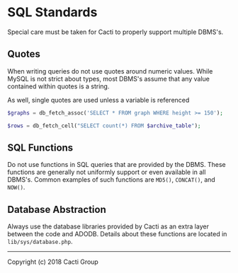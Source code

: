 # SQL Standards

Special care must be taken for Cacti to properly support multiple DBMS's.

## Quotes

When writing queries do not use quotes around numeric values. While MySQL is
not strict about types, most DBMS's assume that any value contained within
quotes is a string.

As well, single quotes are used unless a variable is referenced

```php
$graphs = db_fetch_assoc('SELECT * FROM graph WHERE height >= 150');
```

```php
$rows = db_fetch_cell("SELECT count(*) FROM $archive_table");
```

## SQL Functions

Do not use functions in SQL queries that are provided by the DBMS. These
functions are generally not uniformly support or even available in all DBMS's.
Common examples of such functions are `MD5()`, `CONCAT()`, and `NOW()`.

## Database Abstraction

Always use the database libraries provided by Cacti as an extra layer between
the code and ADODB. Details about these functions are located in
`lib/sys/database.php`.

---
Copyright (c) 2018 Cacti Group
